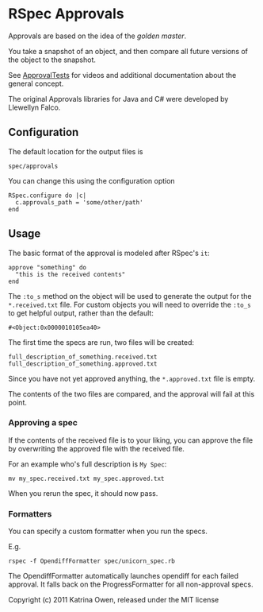 # RSpec Approvals

Approvals are based on the idea of the *_golden master_*.

You take a snapshot of an object, and then compare all future
versions of the object to the snapshot.

See [ApprovalTests](http://www.approvaltests.com) for videos and additional documentation about the general concept.

The original Approvals libraries for Java and C# were developed by Llewellyn Falco.


## Configuration

The default location for the output files is

    spec/approvals

You can change this using the configuration option

    RSpec.configure do |c|
      c.approvals_path = 'some/other/path'
    end


## Usage

The basic format of the approval is modeled after RSpec's `it`:

    approve "something" do
      "this is the received contents"
    end


The `:to_s` method on the object will be used to generate the output for
the `*.received.txt` file. For custom objects you will need to override
the `:to_s` to get helpful output, rather than the default:

    #<Object:0x0000010105ea40>

The first time the specs are run, two files will be created:

    full_description_of_something.received.txt
    full_description_of_something.approved.txt


Since you have not yet approved anything, the `*.approved.txt` file is
empty.

The contents of the two files are compared, and the approval will fail at this point.

### Approving a spec

If the contents of the received file is to your liking, you can approve
the file by overwriting the approved file with the received file.

For an example who's full description is `My Spec`:

    mv my_spec.received.txt my_spec.approved.txt

When you rerun the spec, it should now pass.


### Formatters

You can specify a custom formatter when you run the specs.

E.g.

    rspec -f OpendiffFormatter spec/unicorn_spec.rb

The OpendiffFormatter automatically launches opendiff for each failed
approval. It falls back on the ProgressFormatter for all non-approval
specs.


Copyright (c) 2011 Katrina Owen, released under the MIT license
